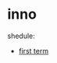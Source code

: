 # inno

shedule:

* [first term](https://docs.google.com/spreadsheets/d/1FWM1C0ZyfT-gRjKaZ6gnE0wjBWo2BcoyZoBDQaPetss/edit#gid=0)
